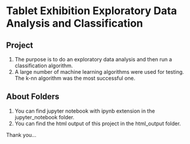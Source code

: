 # Tablet Exhibition Exploratory Data Analysis and Classification

## Project
1. The purpose is to do an exploratory data analysis and then run a classification algorithm.
2. A large number of machine learning algorithms were used for testing. The k-nn algorithm was the most successful one.

## About Folders
1. You can find jupyter notebook with ipynb extension in the jupyter_notebook folder.
2. You can find the html output of this project in the html_output folder.

Thank you...